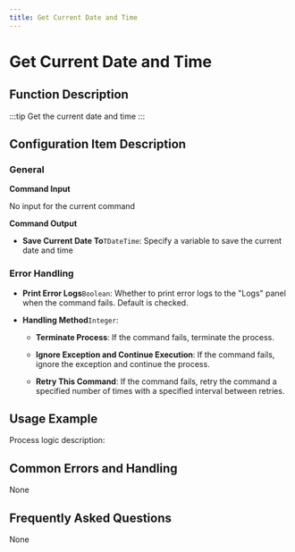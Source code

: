 ```yaml
---
title: Get Current Date and Time
---
```


# Get Current Date and Time

## Function Description

:::tip 
Get the current date and time
:::

## Configuration Item Description

### General

**Command Input**

No input for the current command


**Command Output**

- **Save Current Date To**`TDateTime`: Specify a variable to save the current date and time


### Error Handling

- **Print Error Logs**`Boolean`: Whether to print error logs to the "Logs" panel when the command fails. Default is checked. 

- **Handling Method**`Integer`:

    - **Terminate Process**: If the command fails, terminate the process.

    - **Ignore Exception and Continue Execution**: If the command fails, ignore the exception and continue the process.

    - **Retry This Command**: If the command fails, retry the command a specified number of times with a specified interval between retries.

## Usage Example

Process logic description:

## Common Errors and Handling

None

## Frequently Asked Questions

None

